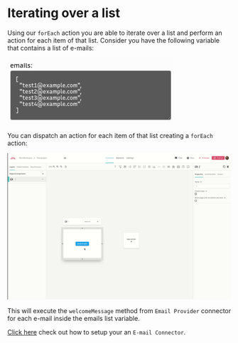 # Iterating over a list

Using our `forEach` action you are able to iterate over a list and perform an action for each item of that list. Consider you have the following variable that contains a list of e-mails:

![](../../.gitbook/assets/screenshot-from-2021-07-06-14-18-34.png)

You can dispatch an action for each item of that list creating a `forEach` action:

![](../../.gitbook/assets/sendemailloop%20%281%29.gif)

This will execute the `welcomeMessage` method from `Email Provider` connector for each e-mail inside the emails list variable.  
  
[Click here](../../docs/back-end/connectors/e-mail.md) check out how to setup your an `E-mail Connector`.

